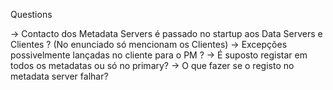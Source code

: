 Questions

-> Contacto dos Metadata Servers é passado no startup aos Data Servers e Clientes ? (No enunciado só mencionam os Clientes)
-> Excepções possivelmente lançadas no cliente para o PM ?
-> É suposto registar em todos os metadatas ou só no primary?
-> O que fazer se o registo no metadata server falhar?
